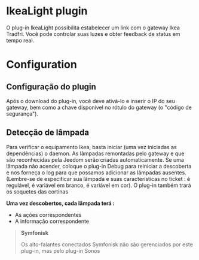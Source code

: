 # IkeaLight plugin

O plug-in IkeaLight possibilita estabelecer um link com o gateway Ikea Tradfri. Você pode controlar suas luzes e obter feedback de status em tempo real.

# Configuration

## Configuração do plugin

Após o download do plug-in, você deve ativá-lo e inserir o IP do seu gateway, bem como a chave disponível no rótulo do gateway (o "código de segurança").

## Detecção de lâmpada

Para verificar o equipamento Ikea, basta iniciar (uma vez iniciadas as dependências) o daemon. As lâmpadas remontadas pelo gateway e que são reconhecidas pela Jeedom serão criadas automaticamente. Se uma lâmpada não acender, coloque o plug-in Debug para reiniciar a descoberta e nos forneça o log para que possamos adicionar as lâmpadas ausentes. (Lembre-se de especificar sua lâmpada e suas características no ticket : é regulável, é variável em branco, é variável em cor). O plug-in também trará os soquetes das cortinas

**Uma vez descobertos, cada lâmpada terá :**

-   As ações correspondentes
-   A informação correspondente

>**Symfonisk**
>
>Os alto-falantes conectados Symfonisk não são gerenciados por este plug-in, mas pelo plug-in Sonos
